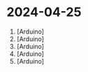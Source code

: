 # 2024-04-25

1. [](https://github.comundefined "Halloween scary machine - get closer and get scared") [Arduino]
2. [](https://github.comundefined "Arduino OSC Moodlamp") [Arduino]
3. [](https://github.comundefined "Simple Arduino/Rugged Audio Shield Sketch for Streaming & Recording Audio") [Arduino]
4. [](https://github.comundefined "Extreme Electronics Learning Laboratory") [Arduino]
5. [](https://github.comundefined "Example file to blink the LED on an Arduino") [Arduino]
